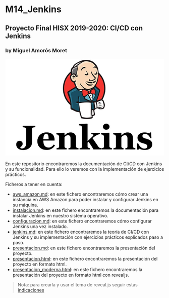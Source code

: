# M14_Jenkins
## Proyecto Final HISX 2019-2020: CI/CD con Jenkins
### by Miguel Amorós Moret  

![](capturas/logo_jenkins.png)  

En este repositorio encontraremos la documentación de CI/CD con Jenkins y su funcionalidad. Para ello lo veremos con la implementación de ejercicios prácticos.  

Ficheros a tener en cuenta:  
+ [aws_amazon.md](./aws_amazon.md): en este fichero encontraremos cómo crear una instancia en AWS Amazon para poder instalar y configurar Jenkins en su máquina.  
+ [instalacion.md](./instalacion.md): en este fichero encontraremos la documentación para instalar Jenkins en nuestro sistema operativo.  
+ [configuracion.md](./configuracion.md): en este fichero encontraremos cómo configurar Jenkins una vez instalado.  
+ [jenkins.md](./jenkins.md): en este fichero encontraremos la teoría de CI/CD con Jenkins y su implementación con ejercicios prácticos explicados paso a paso.  
+ [presentacion.md](./presentacion.md): en este fichero encontraremos la presentación del proyecto.  
+ [presentacion.html](./presentacion.html): en este fichero encontraremos la presentación del proyecto en formato html.
+ [presentacion_moderna.html](./presentacion_moderna.html): en este fichero encontraremos la presentación del proyecto en formato html con revealjs.
> Nota: para crearla y usar el tema de reveal.js seguir estas [indicaciones](./crear_presentacion.md)  

